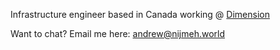 Infrastructure engineer based in Canada working @ [Dimension](https://dimension.dev)

Want to chat? Email me here: andrew@nijmeh.world
